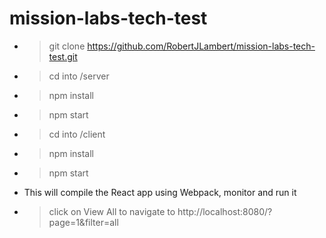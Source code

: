 # mission-labs-tech-test
 
- > git clone https://github.com/RobertJLambert/mission-labs-tech-test.git
- > cd into /server
- > npm install
- > npm start
- > cd into /client
- > npm install
- > npm start
- This will compile the React app using Webpack, monitor and run it
- > click on View All to navigate to http://localhost:8080/?page=1&filter=all

